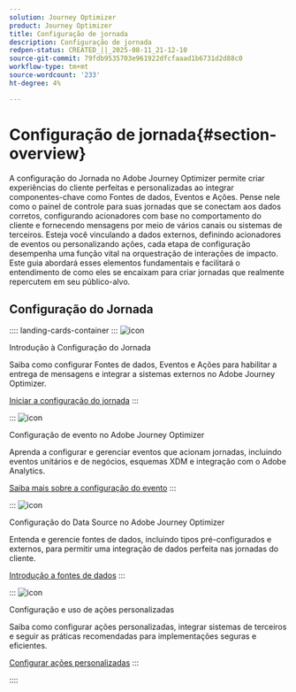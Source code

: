 ```yaml
---
solution: Journey Optimizer
product: Journey Optimizer
title: Configuração de jornada
description: Configuração de jornada
redpen-status: CREATED_||_2025-08-11_21-12-10
source-git-commit: 79fdb9535703e961922dfcfaaad1b6731d2d88c0
workflow-type: tm+mt
source-wordcount: '233'
ht-degree: 4%

---
```



# Configuração de jornada{#section-overview}

A configuração do Jornada no Adobe Journey Optimizer permite criar experiências do cliente perfeitas e personalizadas ao integrar componentes-chave como Fontes de dados, Eventos e Ações. Pense nele como o painel de controle para suas jornadas que se conectam aos dados corretos, configurando acionadores com base no comportamento do cliente e fornecendo mensagens por meio de vários canais ou sistemas de terceiros. Esteja você vinculando a dados externos, definindo acionadores de eventos ou personalizando ações, cada etapa de configuração desempenha uma função vital na orquestração de interações de impacto. Este guia abordará esses elementos fundamentais e facilitará o entendimento de como eles se encaixam para criar jornadas que realmente repercutem em seu público-alvo.

## Configuração do Jornada

:::: landing-cards-container
:::
![icon](https://cdn.experienceleague.adobe.com/icons/circle-play.svg?lang=pt-BR)

Introdução à Configuração do Jornada

Saiba como configurar Fontes de dados, Eventos e Ações para habilitar a entrega de mensagens e integrar a sistemas externos no Adobe Journey Optimizer.

[Iniciar a configuração do jornada](../using/configuration/about-data-sources-events-actions.md)
:::

:::
![icon](https://cdn.experienceleague.adobe.com/icons/list-check.svg?lang=pt-BR)

Configuração de evento no Adobe Journey Optimizer

Aprenda a configurar e gerenciar eventos que acionam jornadas, incluindo eventos unitários e de negócios, esquemas XDM e integração com o Adobe Analytics.

[Saiba mais sobre a configuração do evento](events-journeys-landing-page.md)
:::

:::
![icon](https://cdn.experienceleague.adobe.com/icons/gear.svg?lang=pt-BR)

Configuração do Data Source no Adobe Journey Optimizer

Entenda e gerencie fontes de dados, incluindo tipos pré-configurados e externos, para permitir uma integração de dados perfeita nas jornadas do cliente.

[Introdução a fontes de dados](data-source-journeys-landing-page.md)
:::

:::
![icon](https://cdn.experienceleague.adobe.com/icons/screwdriver-wrench.svg?lang=pt-BR)

Configuração e uso de ações personalizadas

Saiba como configurar ações personalizadas, integrar sistemas de terceiros e seguir as práticas recomendadas para implementações seguras e eficientes.

[Configurar ações personalizadas](action-journeys-landing-page.md)
:::

::::
